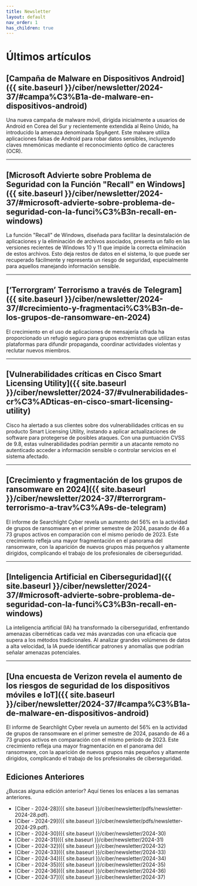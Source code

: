 ```yaml
---
title: Newsletter
layout: default
nav_order: 1
has_children: true
---
```


# Últimos artículos

## [Campaña de Malware en Dispositivos Android]({{ site.baseurl }}/ciber/newsletter/2024-37/#campa%C3%B1a-de-malware-en-dispositivos-android)

Una nueva campaña de malware móvil, dirigida inicialmente a usuarios de Android en Corea del Sur y recientemente extendida al Reino Unido, ha introducido la amenaza denominada SpyAgent. Este malware utiliza aplicaciones falsas de Android para robar datos sensibles, incluyendo claves mnemónicas mediante el reconocimiento óptico de caracteres (OCR).

---

## [Microsoft Advierte sobre Problema de Seguridad con la Función "Recall" en Windows]({{ site.baseurl }}/ciber/newsletter/2024-37/#microsoft-advierte-sobre-problema-de-seguridad-con-la-funci%C3%B3n-recall-en-windows)

La función "Recall" de Windows, diseñada para facilitar la desinstalación de aplicaciones y la eliminación de archivos asociados, presenta un fallo en las versiones recientes de Windows 10 y 11 que impide la correcta eliminación de estos archivos. Esto deja restos de datos en el sistema, lo que puede ser recuperado fácilmente y representa un riesgo de seguridad, especialmente para aquellos manejando información sensible.

---

## [‘Terrorgram’ Terrorismo a través de Telegram]({{ site.baseurl }}/ciber/newsletter/2024-37/#crecimiento-y-fragmentaci%C3%B3n-de-los-grupos-de-ransomware-en-2024)

El crecimiento en el uso de aplicaciones de mensajería cifrada ha proporcionado un refugio seguro para grupos extremistas que utilizan estas plataformas para difundir propaganda, coordinar actividades violentas y reclutar nuevos miembros.

---

## [Vulnerabilidades críticas en Cisco Smart Licensing Utility]({{ site.baseurl }}/ciber/newsletter/2024-37/#vulnerabilidades-cr%C3%ADticas-en-cisco-smart-licensing-utility)

Cisco ha alertado a sus clientes sobre dos vulnerabilidades críticas en su producto Smart Licensing Utility, instando a aplicar actualizaciones de software para protegerse de posibles ataques. Con una puntuación CVSS de 9.8, estas vulnerabilidades podrían permitir a un atacante remoto no autenticado acceder a información sensible o controlar servicios en el sistema afectado.

---

## [Crecimiento y fragmentación de los grupos de ransomware en 2024]({{ site.baseurl }}/ciber/newsletter/2024-37/#terrorgram-terrorismo-a-trav%C3%A9s-de-telegram)

El informe de Searchlight Cyber revela un aumento del 56% en la actividad de grupos de ransomware en el primer semestre de 2024, pasando de 46 a 73 grupos activos en comparación con el mismo período de 2023. Este crecimiento refleja una mayor fragmentación en el panorama del ransomware, con la aparición de nuevos grupos más pequeños y altamente dirigidos, complicando el trabajo de los profesionales de ciberseguridad.

---

## [Inteligencia Artificial en Ciberseguridad]({{ site.baseurl }}/ciber/newsletter/2024-37/#microsoft-advierte-sobre-problema-de-seguridad-con-la-funci%C3%B3n-recall-en-windows)

La inteligencia artificial (IA) ha transformado la ciberseguridad, enfrentando amenazas cibernéticas cada vez más avanzadas con una eficacia que supera a los métodos tradicionales. Al analizar grandes volúmenes de datos a alta velocidad, la IA puede identificar patrones y anomalías que podrían señalar amenazas potenciales.

---

## [Una encuesta de Verizon revela el aumento de los riesgos de seguridad de los dispositivos móviles e IoT]({{ site.baseurl }}/ciber/newsletter/2024-37/#campa%C3%B1a-de-malware-en-dispositivos-android)

El informe de Searchlight Cyber revela un aumento del 56% en la actividad de grupos de ransomware en el primer semestre de 2024, pasando de 46 a 73 grupos activos en comparación con el mismo período de 2023. Este crecimiento refleja una mayor fragmentación en el panorama del ransomware, con la aparición de nuevos grupos más pequeños y altamente dirigidos, complicando el trabajo de los profesionales de ciberseguridad.


## Ediciones Anteriores
¿Buscas alguna edición anterior? Aquí tienes los enlaces a las semanas anteriores.

- [Ciber - 2024-28]({{ site.baseurl }}/ciber/newsletter/pdfs/newsletter-2024-28.pdf).
- [Ciber - 2024-29]({{ site.baseurl }}/ciber/newsletter/pdfs/newsletter-2024-29.pdf).
- [Ciber - 2024-30]({{ site.baseurl }}/ciber/newsletter/2024-30)
- [Ciber - 2024-31]({{ site.baseurl }}/ciber/newsletter/2024-31)
- [Ciber - 2024-32]({{ site.baseurl }}/ciber/newsletter/2024-32)
- [Ciber - 2024-33]({{ site.baseurl }}/ciber/newsletter/2024-33)
- [Ciber - 2024-34]({{ site.baseurl }}/ciber/newsletter/2024-34)
- [Ciber - 2024-35]({{ site.baseurl }}/ciber/newsletter/2024-35)
- [Ciber - 2024-36]({{ site.baseurl }}/ciber/newsletter/2024-36)
- [Ciber - 2024-37]({{ site.baseurl }}/ciber/newsletter/2024-37)
